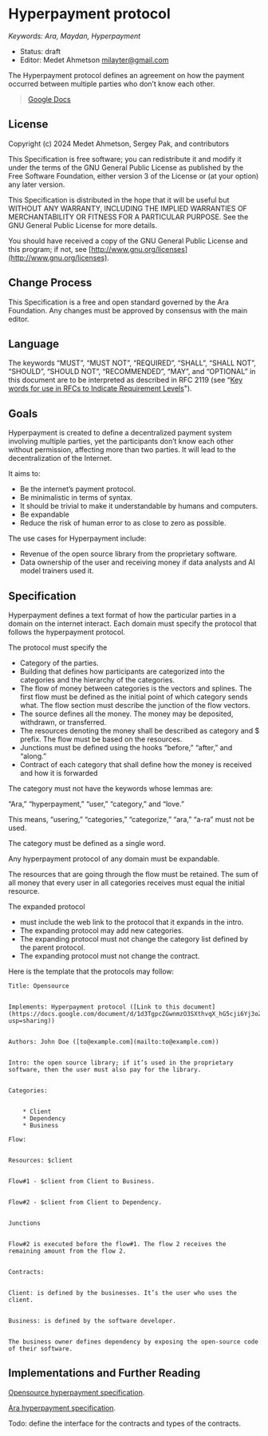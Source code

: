 #  Hyperpayment protocol

_Keywords: Ara, Maydan, Hyperpayment_


* Status: draft
* Editor: Medet Ahmetson [milayter@gmail.com](mailto:milayter@gmail.com)

The Hyperpayment protocol defines an agreement on how the payment occurred between multiple parties who don’t know each other.

> [Google Docs](https://docs.google.com/document/d/1d3TgpcZGwnmzO3SXthvqX_hG5cji6Yj3oZUMvrwDm08/edit?usp=sharing)

## License

Copyright (c) 2024 Medet Ahmetson, Sergey Pak, and contributors

This Specification is free software; you can redistribute it and modify it under the terms of the GNU General Public License as published by the Free Software Foundation, either version 3 of the License or (at your option) any later version.

This Specification is distributed in the hope that it will be useful but WITHOUT ANY WARRANTY, INCLUDING THE IMPLIED WARRANTIES OF MERCHANTABILITY OR FITNESS FOR A PARTICULAR PURPOSE. See the GNU General Public License for more details.

You should have received a copy of the GNU General Public License and this program; if not, see [http://www.gnu.org/licenses](http://www.gnu.org/licenses).


## Change Process

This Specification is a free and open standard governed by the Ara Foundation. Any changes must be approved by consensus with the main editor.


## Language

The keywords “MUST”, “MUST NOT”, “REQUIRED”, “SHALL”, “SHALL NOT”, “SHOULD”, “SHOULD NOT”, “RECOMMENDED”, “MAY”, and “OPTIONAL” in this document are to be interpreted as described in RFC 2119 (see “[Key words for use in RFCs to Indicate Requirement Levels](http://tools.ietf.org/html/rfc2119)").


## Goals

Hyperpayment is created to define a decentralized payment system involving multiple parties, yet the participants don’t know each other without permission, affecting more than two parties. It will lead to the decentralization of the Internet.

It aims to:



* Be the internet’s payment protocol.
* Be minimalistic in terms of syntax.
* It should be trivial to make it understandable by humans and computers.
* Be expandable
* Reduce the risk of human error to as close to zero as possible.

The use cases for Hyperpayment include:



* Revenue of the open source library from the proprietary software.
* Data ownership of the user and receiving money if data analysts and AI model trainers used it.


## Specification

Hyperpayment defines a text format of how the particular parties in a domain on the internet interact. Each domain must specify the protocol that follows the hyperpayment protocol.

The protocol must specify the



* Category of the parties.
* Building that defines how participants are categorized into the categories and the hierarchy of the categories.
* The flow of money between categories is the vectors and splines. The first flow must be defined as the initial point of which category sends what. The flow section must describe the junction of the flow vectors.
* The source defines all the money. The money may be deposited, withdrawn, or transferred.
* The resources denoting the money shall be described as category and $ prefix. The flow must be based on the resources.
* Junctions must be defined using the hooks “before,” “after,” and “along.”
* Contract of each category that shall define how the money is received and how it is forwarded

The category must not have the keywords whose lemmas are:

“Ara,” “hyperpayment,” “user,” “category,” and “love.” 

This means, “usering,” “categories,” “categorize,” “ara,” “a-ra” must not be used.

The category must be defined as a single word.

Any hyperpayment protocol of any domain must be expandable. 

The resources that are going through the flow must be retained. The sum of all money that every user in all categories receives must equal the initial resource.

The expanded protocol 



* must include the web link to the protocol that it expands in the intro. 
* The expanding protocol may add new categories. 
* The expanding protocol must not change the category list defined by the parent protocol.
* The expanding protocol must not change the contract.

Here is the template that the protocols may follow:


    Title: Opensource


    Implements: Hyperpayment protocol ([Link to this document](https://docs.google.com/document/d/1d3TgpcZGwnmzO3SXthvqX_hG5cji6Yj3oZUMvrwDm08/edit?usp=sharing))


    Authors: John Doe ([to@example.com](mailto:to@example.com))


    Intro: the open source library; if it’s used in the proprietary software, then the user must also pay for the library.


    Categories:


        * Client
        * Dependency
        * Business

    Flow:


    Resources: $client


    Flow#1 - $client from Client to Business.


    Flow#2 - $client from Client to Dependency.


    Junctions


    Flow#2 is executed before the flow#1. The flow 2 receives the remaining amount from the flow 2.


    Contracts:


    Client: is defined by the businesses. It’s the user who uses the client.


    Business: is defined by the software developer.


    The business owner defines dependency by exposing the open-source code of their software.



## Implementations and Further Reading

[Opensource hyperpayment specification](https://docs.google.com/document/d/1ccWhLQYm0Yz9tn-i2gi-CMJy4uFYVsTB0qlC6CEookk/edit?usp=sharing).

[Ara hyperpayment specification](https://docs.google.com/document/d/1SpYRn30p_mJn_n4Le0mYinui_uJ8OQr1ggVlDUQAbno/edit?usp=sharing).

Todo: define the interface for the contracts and types of the contracts.
